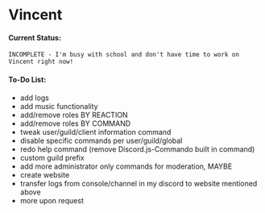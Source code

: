 # Vincent
#### Current Status: 
	INCOMPLETE - I'm busy with school and don't have time to work on Vincent right now!

#### To-Do List:
* add logs
* add music functionality
* add/remove roles BY REACTION
* add/remove roles BY COMMAND
* tweak user/guild/client information command
* disable specific commands per user/guild/global
* redo help command (remove Discord.js-Commando built in command)
* custom guild prefix
* add more administrator only commands for moderation, MAYBE
* create website
* transfer logs from console/channel in my discord to website mentioned above
* more upon request
